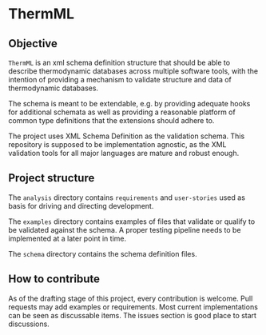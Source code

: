 # ThermML

## Objective

`ThermML` is an xml schema definition structure that should be able to describe
thermodynamic databases across multiple software tools, with the intention of
providing a mechanism to validate structure and data of thermodynamic databases.

The schema is meant to be extendable, e.g. by providing adequate hooks for
additional schemata as well as providing a reasonable platform of common type
definitions that the extensions should adhere to.

The project uses XML Schema Definition as the validation schema. This repository
is supposed to be implementation agnostic, as the XML validation tools for all
major languages are mature and robust enough.

## Project structure

The `analysis` directory contains `requirements` and `user-stories` used as basis
for driving and directing development.

The `examples` directory contains examples of files that validate or qualify to
be validated against the schema. A proper testing pipeline needs to be
implemented at a later point in time.

The `schema` directory contains the schema definition files.

## How to contribute

As of the drafting stage of this project, every contribution is welcome. Pull
requests may add examples or requirements. Most current implementations can be
seen as discussable items. The issues section is good place to start discussions.

